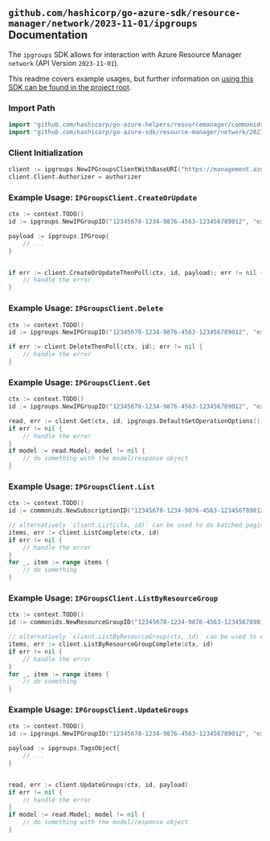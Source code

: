 
## `github.com/hashicorp/go-azure-sdk/resource-manager/network/2023-11-01/ipgroups` Documentation

The `ipgroups` SDK allows for interaction with Azure Resource Manager `network` (API Version `2023-11-01`).

This readme covers example usages, but further information on [using this SDK can be found in the project root](https://github.com/hashicorp/go-azure-sdk/tree/main/docs).

### Import Path

```go
import "github.com/hashicorp/go-azure-helpers/resourcemanager/commonids"
import "github.com/hashicorp/go-azure-sdk/resource-manager/network/2023-11-01/ipgroups"
```


### Client Initialization

```go
client := ipgroups.NewIPGroupsClientWithBaseURI("https://management.azure.com")
client.Client.Authorizer = authorizer
```


### Example Usage: `IPGroupsClient.CreateOrUpdate`

```go
ctx := context.TODO()
id := ipgroups.NewIPGroupID("12345678-1234-9876-4563-123456789012", "example-resource-group", "ipGroupsName")

payload := ipgroups.IPGroup{
	// ...
}


if err := client.CreateOrUpdateThenPoll(ctx, id, payload); err != nil {
	// handle the error
}
```


### Example Usage: `IPGroupsClient.Delete`

```go
ctx := context.TODO()
id := ipgroups.NewIPGroupID("12345678-1234-9876-4563-123456789012", "example-resource-group", "ipGroupsName")

if err := client.DeleteThenPoll(ctx, id); err != nil {
	// handle the error
}
```


### Example Usage: `IPGroupsClient.Get`

```go
ctx := context.TODO()
id := ipgroups.NewIPGroupID("12345678-1234-9876-4563-123456789012", "example-resource-group", "ipGroupsName")

read, err := client.Get(ctx, id, ipgroups.DefaultGetOperationOptions())
if err != nil {
	// handle the error
}
if model := read.Model; model != nil {
	// do something with the model/response object
}
```


### Example Usage: `IPGroupsClient.List`

```go
ctx := context.TODO()
id := commonids.NewSubscriptionID("12345678-1234-9876-4563-123456789012")

// alternatively `client.List(ctx, id)` can be used to do batched pagination
items, err := client.ListComplete(ctx, id)
if err != nil {
	// handle the error
}
for _, item := range items {
	// do something
}
```


### Example Usage: `IPGroupsClient.ListByResourceGroup`

```go
ctx := context.TODO()
id := commonids.NewResourceGroupID("12345678-1234-9876-4563-123456789012", "example-resource-group")

// alternatively `client.ListByResourceGroup(ctx, id)` can be used to do batched pagination
items, err := client.ListByResourceGroupComplete(ctx, id)
if err != nil {
	// handle the error
}
for _, item := range items {
	// do something
}
```


### Example Usage: `IPGroupsClient.UpdateGroups`

```go
ctx := context.TODO()
id := ipgroups.NewIPGroupID("12345678-1234-9876-4563-123456789012", "example-resource-group", "ipGroupsName")

payload := ipgroups.TagsObject{
	// ...
}


read, err := client.UpdateGroups(ctx, id, payload)
if err != nil {
	// handle the error
}
if model := read.Model; model != nil {
	// do something with the model/response object
}
```
